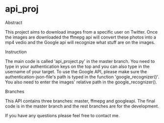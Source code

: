 # api_proj

Abstract

This project aims to download images from a specific user on Twitter. Once the images are downloaded the ffmepg api will
convert these photos into a mp4 vedio and the Google api will recognize what stuff are on the images.


Instruction

The main code is called 'api_project.py' in the master branch. You need to type in your authentication keys on the top and
you can also type in the username of your target. To use the Google API, please make sure the authentication-json-file's path
is typed in the function 'google_recognizer()'. You also need to enter the images' relative path in the google_recognizer().


Branches

This API contains three branches: master, ffmepg and googleapi. The final code is in the master branch and the rest branches
are for the development.

If you have any questions please feel free to contact me.
